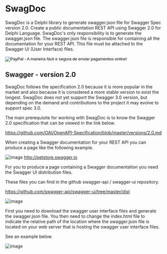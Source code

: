 # SwagDoc
SwagDoc is a Delphi library to generate swagger.json file for Swagger Spec version 2.0. Create a public documentation REST API using Swagger 2.0 for Delphi Language. SwagDoc's only responsibility is to generate the swagger.json file. The swagger.json file is responsible for containing all the documentation for your REST API. This file must be attached to the Swagger UI (User Interface) files. 

<form action="https://www.paypal.com/cgi-bin/webscr" method="post" target="_top">
<input type="hidden" name="cmd" value="_s-xclick">
<input type="hidden" name="hosted_button_id" value="AW8TZ2QTDA7K8">
<input type="image" src="https://www.paypalobjects.com/pt_BR/BR/i/btn/btn_donateCC_LG.gif" border="0" name="submit" alt="PayPal - A maneira fácil e segura de enviar pagamentos online!">
<img alt="" border="0" src="https://www.paypalobjects.com/pt_BR/i/scr/pixel.gif" width="1" height="1">
</form>


## Swagger - version 2.0

SwagDoc follows the specification 2.0 because it is more popular in the market and also because it is considered a more stable version to exist the longest. SwagDoc does not yet support the Swagger 3.0 version, but depending on the demand and contributions to the project it may evolve to support spec 3.0.

The main prerequisite for working with SwagDoc is to know the Swagger 2.0 specification that can be viewed in the link below.

https://github.com/OAI/OpenAPI-Specification/blob/master/versions/2.0.md

When creating a Swagger documentation for your REST API you can produce a page like the following example.

![image](https://user-images.githubusercontent.com/20048296/39936694-a4d9ac9a-5523-11e8-8161-98d0e396eb6f.png)
http://petstore.swagger.io


For you to produce a page containing a Swagger documentation you need the Swagger UI distribution files.

These files you can find in the github swagger-api / swagger-ui repository.

https://github.com/swagger-api/swagger-ui/tree/master/dist

![image](https://user-images.githubusercontent.com/20048296/39937130-2925f868-5525-11e8-921d-c9ff0f59fefd.png)


First you need to download the swagger user interface files and generate the swagger.json file. You then need to change the index.html file to indicate the relative path of the location where the swagger.json file is located on your web server that is hosting the swagger user interface files.

See an example below.

![image](https://user-images.githubusercontent.com/20048296/39946376-49ad0df0-5544-11e8-8a5c-0980f5e6c257.png)
